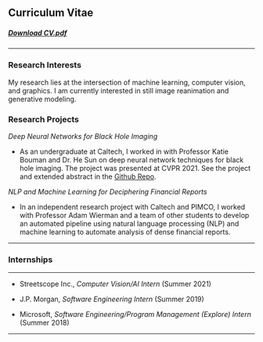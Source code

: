 ## Curriculum Vitae

##### [Download CV.pdf](/files/CV.pdf) 
---

### Research Interests

My research lies at the intersection of machine learning, computer vision, and graphics. I am currently interested in still image reanimation and generative modeling.

### Research Projects

*Deep Neural Networks for Black Hole Imaging*

* As an undergraduate at Caltech, I worked in with Professor Katie Bouman and Dr. He Sun on deep neural network techniques for black hole imaging. The project was presented at CVPR 2021. See the project and extended abstract in the [Github Repo](https://github.com/johannakarras/Deep-Neural-Networks-for-Black-Hole-Imaging).

*NLP and Machine Learning for Deciphering Financial Reports*

* In an independent research project with Caltech and PIMCO, I worked with Professor Adam Wierman and a team of other students to develop an automated pipeline using natural language processing (NLP) and machine learning to automate analysis of dense financial reports.

---

### Internships

---

* Streetscope Inc., *Computer Vision/AI Intern* (Summer 2021)

* J.P. Morgan, *Software Engineering Intern* (Summer 2019)

* Microsoft, *Software Engineering/Program Management (Explore) Intern* (Summer 2018)


---
